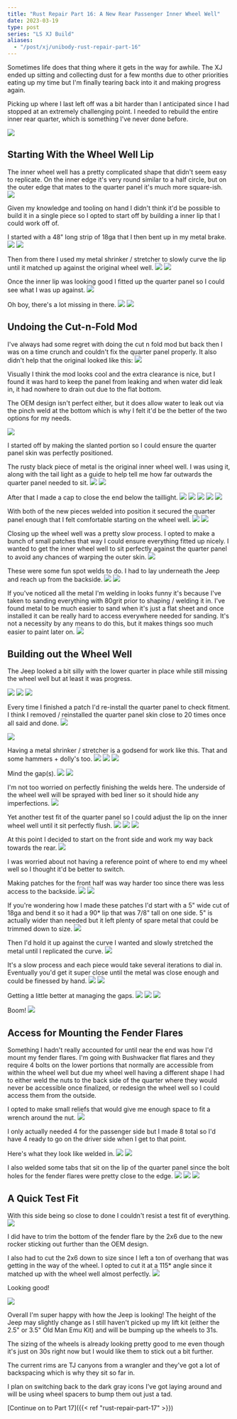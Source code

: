 ```yaml
---
title: "Rust Repair Part 16: A New Rear Passenger Inner Wheel Well"
date: 2023-03-19
type: post
series: "LS XJ Build"
aliases:
  - "/post/xj/unibody-rust-repair-part-16"
---
```


Sometimes life does that thing where it gets in the way for awhile. The XJ ended up sitting and collecting dust for a few months due to other priorities eating up my time but I'm finally tearing back into it and making progress again.

Picking up where I last left off was a bit harder than I anticipated since I had stopped at an extremely challenging point. I needed to rebuild the entire inner rear quarter, which is something I've never done before.

![](images/1.jpg)

## Starting With the Wheel Well Lip

The inner wheel well has a pretty complicated shape that didn't seem easy to replicate. On the inner edge it's very round similar to a half circle, but on the outer edge that mates to the quarter panel it's much more square-ish.
![](images/2a.jpg)

Given my knowledge and tooling on hand I didn't think it'd be possible to build it in a single piece so I opted to start off by building a inner lip that I could work off of.

I started with a 48" long strip of 18ga that I then bent up in my metal brake.
![](images/2.jpg)
![](images/3.jpg)

Then from there I used my metal shrinker / stretcher to slowly curve the lip until it matched up against the original wheel well.
![](images/4.jpg)
![](images/5.jpg)

Once the inner lip was looking good I fitted up the quarter panel so I could see what I was up against.
![](images/6.jpg)

Oh boy, there's a lot missing in there.
![](images/7.jpg)
![](images/8.jpg)

## Undoing the Cut-n-Fold Mod

I've always had some regret with doing the cut n fold mod but back then I was on a time crunch and couldn't fix the quarter panel properly. It also didn't help that the original looked like this:
![](images/before.jpg)

Visually I think the mod looks cool and the extra clearance is nice, but I found it was hard to keep the panel from leaking and when water did leak in, it had nowhere to drain out due to the flat bottom.

The OEM design isn't perfect either, but it does allow water to leak out via the pinch weld at the bottom which is why I felt it'd be the better of the two options for my needs.

![](images/9.jpg)

I started off by making the slanted portion so I could ensure the quarter panel skin was perfectly positioned.

The rusty black piece of metal is the original inner wheel well. I was using it, along with the tail light as a guide to help tell me how far outwards the quarter panel needed to sit.
![](images/10.jpg)
![](images/11.jpg)

After that I made a cap to close the end below the taillight.
![](images/12.jpg)
![](images/13.jpg)
![](images/14.jpg)
![](images/15.jpg)
![](images/16.jpg)

With both of the new pieces welded into position it secured the quarter panel enough that I felt comfortable starting on the wheel well.
![](images/17.jpg)
![](images/18.jpg)

Closing up the wheel well was a pretty slow process. I opted to make a bunch of small patches that way I could ensure everything fitted up nicely. I wanted to get the inner wheel well to sit perfectly against the quarter panel to avoid any chances of warping the outer skin.
![](images/19.jpg)

These were some fun spot welds to do. I had to lay underneath the Jeep and reach up from the backside.
![](images/20.jpg)
![](images/21.jpg)

If you've noticed all the metal I'm welding in looks funny it's because I've taken to sanding everything with 80grit prior to shaping / welding it in. I've found metal to be much easier to sand when it's just a flat sheet and once installed it can be really hard to access everywhere needed for sanding. It's not a necessity by any means to do this, but it makes things soo much easier to paint later on.
![](images/22.jpg)

## Building out the Wheel Well

The Jeep looked a bit silly with the lower quarter in place while still missing the wheel well but at least it was progress.

![](images/23.jpg)
![](images/24.jpg)
![](images/25.jpg)

Every time I finished a patch I'd re-install the quarter panel to check fitment. I think I removed / reinstalled the quarter panel skin close to 20 times once all said and done.
![](images/27.jpg)

![](images/28.jpg)

Having a metal shrinker / stretcher is a godsend for work like this. That and some hammers + dolly's too.
![](images/29.jpg)
![](images/30.jpg)
![](images/31.jpg)

Mind the gap(s).
![](images/32.jpg)
![](images/33.jpg)

I'm not too worried on perfectly finishing the welds here. The underside of the wheel well will be sprayed with bed liner so it should hide any imperfections.
![](images/34.jpg)

Yet another test fit of the quarter panel so I could adjust the lip on the inner wheel well until it sit perfectly flush.
![](images/35.jpg)
![](images/36.jpg)
![](images/37.jpg)

At this point I decided to start on the front side and work my way back towards the rear.
![](images/38.jpg)

I was worried about not having a reference point of where to end my wheel well so I thought it'd be better to switch.

Making patches for the front half was way harder too since there was less access to the backside.
![](images/39.jpg)
![](images/40.jpg)

If you're wondering how I made these patches I'd start with a 5" wide cut of 18ga and bend it so it had a 90\* lip that was 7/8" tall on one side. 5" is actually wider than needed but it left plenty of spare metal that could be trimmed down to size.
![](images/41.jpg)

Then I'd hold it up against the curve I wanted and slowly stretched the metal until I replicated the curve.
![](images/42.jpg)

It's a slow process and each piece would take several iterations to dial in. Eventually you'd get it super close until the metal was close enough and could be finessed by hand.
![](images/43.jpg)
![](images/44.jpg)

Getting a little better at managing the gaps.
![](images/45.jpg)
![](images/46.jpg)
![](images/47.jpg)

Boom!
![](images/48.jpg)

## Access for Mounting the Fender Flares

Something I hadn't really accounted for until near the end was how I'd mount my fender flares. I'm going with Bushwacker flat flares and they require 4 bolts on the lower portions that normally are accessible from within the wheel well but due my wheel well having a different shape I had to either weld the nuts to the back side of the quarter where they would never be accessible once finalized, or redesign the wheel well so I could access them from the outside.

I opted to make small reliefs that would give me enough space to fit a wrench around the nut.
![](images/49.jpg)

I only actually needed 4 for the passenger side but I made 8 total so I'd have 4 ready to go on the driver side when I get to that point.

Here's what they look like welded in.
![](images/50.jpg)
![](images/51.jpg)

I also welded some tabs that sit on the lip of the quarter panel since the bolt holes for the fender flares were pretty close to the edge.
![](images/52.jpg)
![](images/53.jpg)
![](images/54.jpg)

## A Quick Test Fit

With this side being so close to done I couldn't resist a test fit of everything.
![](images/55.jpg)

I did have to trim the bottom of the fender flare by the 2x6 due to the new rocker sticking out further than the OEM design.

I also had to cut the 2x6 down to size since I left a ton of overhang that was getting in the way of the wheel. I opted to cut it at a 115\* angle since it matched up with the wheel well almost perfectly.
![](images/56.jpg)

Looking good!

![](images/57.jpg)

Overall I'm super happy with how the Jeep is looking! The height of the Jeep may slightly change as I still haven't picked up my lift kit (either the 2.5" or 3.5" Old Man Emu Kit) and will be bumping up the wheels to 31s.

The sizing of the wheels is already looking pretty good to me even though it's just on 30s right now but I would like them to stick out a bit further.

The current rims are TJ canyons from a wrangler and they've got a lot of backspacing which is why they sit so far in.

I plan on switching back to the dark gray icons I've got laying around and will be using wheel spacers to bump them out just a tad.

[Continue on to Part 17]({{< ref "rust-repair-part-17" >}})
